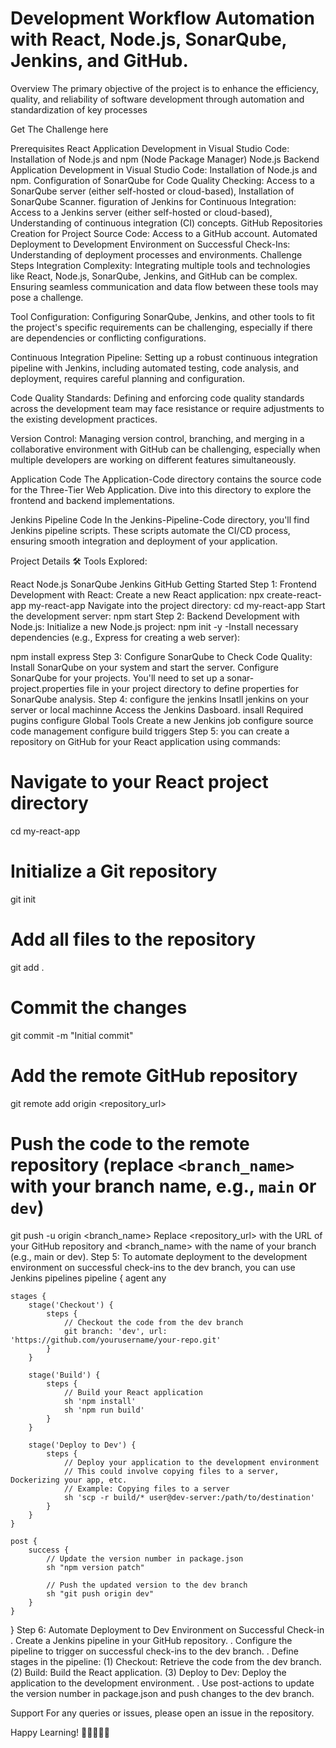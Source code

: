 # Development Workflow Automation with React, Node.js, SonarQube, Jenkins, and GitHub.
Overview
The primary objective of the project is to enhance the efficiency, quality, and reliability of software development through automation and standardization of key processes

Get The Challenge here

Prerequisites
React Application Development in Visual Studio Code: Installation of Node.js and npm (Node Package Manager)
Node.js Backend Application Development in Visual Studio Code: Installation of Node.js and npm.
Configuration of SonarQube for Code Quality Checking: Access to a SonarQube server (either self-hosted or cloud-based), Installation of SonarQube Scanner.
figuration of Jenkins for Continuous Integration: Access to a Jenkins server (either self-hosted or cloud-based), Understanding of continuous integration (CI) concepts.
GitHub Repositories Creation for Project Source Code: Access to a GitHub account.
Automated Deployment to Development Environment on Successful Check-Ins: Understanding of deployment processes and environments.
Challenge Steps
Integration Complexity: Integrating multiple tools and technologies like React, Node.js, SonarQube, Jenkins, and GitHub can be complex. Ensuring seamless communication and data flow between these tools may pose a challenge.

Tool Configuration: Configuring SonarQube, Jenkins, and other tools to fit the project's specific requirements can be challenging, especially if there are dependencies or conflicting configurations.

Continuous Integration Pipeline: Setting up a robust continuous integration pipeline with Jenkins, including automated testing, code analysis, and deployment, requires careful planning and configuration.

Code Quality Standards: Defining and enforcing code quality standards across the development team may face resistance or require adjustments to the existing development practices.

Version Control: Managing version control, branching, and merging in a collaborative environment with GitHub can be challenging, especially when multiple developers are working on different features simultaneously.

Application Code
The Application-Code directory contains the source code for the Three-Tier Web Application. Dive into this directory to explore the frontend and backend implementations.

Jenkins Pipeline Code
In the Jenkins-Pipeline-Code directory, you'll find Jenkins pipeline scripts. These scripts automate the CI/CD process, ensuring smooth integration and deployment of your application.

Project Details
🛠️ Tools Explored:

React
Node.js
SonarQube
Jenkins
GitHub
Getting Started
Step 1: Frontend Development with React:
Create a new React application:
npx create-react-app my-react-app
Navigate into the project directory:
cd my-react-app
Start the development server:
npm start
Step 2: Backend Development with Node.js:
Initialize a new Node.js project:
npm init -y
-Install necessary dependencies (e.g., Express for creating a web server):

npm install express
Step 3: Configure SonarQube to Check Code Quality: Install SonarQube on your system and start the server.
  Configure SonarQube for your projects. You'll need to set up a sonar-project.properties file in your project directory to define properties for SonarQube analysis.
Step 4: configure the jenkins
Insatll jenkins on your server or local machinne
Access the Jenkins Dasboard.
insall Required pugins
configure Global Tools
Create a new Jenkins job
configure source code management
configure build triggers
Step 5: you can create a repository on GitHub for your React application using commands:
# Navigate to your React project directory
cd my-react-app

# Initialize a Git repository
git init

# Add all files to the repository
git add .

# Commit the changes
git commit -m "Initial commit"

# Add the remote GitHub repository
git remote add origin <repository_url>

# Push the code to the remote repository (replace `<branch_name>` with your branch name, e.g., `main` or `dev`)
git push -u origin <branch_name>
Replace <repository_url> with the URL of your GitHub repository and <branch_name> with the name of your branch (e.g., main or dev).
Step 5: To automate deployment to the development environment on successful check-ins to the dev branch, you can use Jenkins pipelines
pipeline {
    agent any
    
    stages {
        stage('Checkout') {
            steps {
                // Checkout the code from the dev branch
                git branch: 'dev', url: 'https://github.com/yourusername/your-repo.git'
            }
        }
        
        stage('Build') {
            steps {
                // Build your React application
                sh 'npm install'
                sh 'npm run build'
            }
        }
        
        stage('Deploy to Dev') {
            steps {
                // Deploy your application to the development environment
                // This could involve copying files to a server, Dockerizing your app, etc.
                // Example: Copying files to a server
                sh 'scp -r build/* user@dev-server:/path/to/destination'
            }
        }
    }
    
    post {
        success {
            // Update the version number in package.json
            sh "npm version patch"
            
            // Push the updated version to the dev branch
            sh "git push origin dev"
        }
    }
}
Step 6: Automate Deployment to Dev Environment on Successful Check-in
. Create a Jenkins pipeline in your GitHub repository. . Configure the pipeline to trigger on successful check-ins to the dev branch. . Define stages in the pipeline: (1) Checkout: Retrieve the code from the dev branch. (2) Build: Build the React application. (3) Deploy to Dev: Deploy the application to the development environment. . Use post-actions to update the version number in package.json and push changes to the dev branch.

Support
For any queries or issues, please open an issue in the repository.

Happy Learning! 🚀👨‍💻👩‍💻
